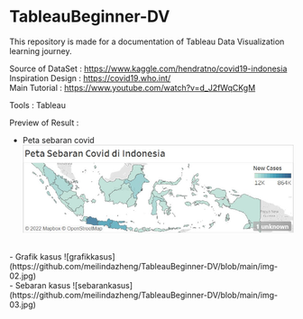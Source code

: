 # TableauBeginner-DV
This repository is made for a documentation of Tableau Data Visualization learning journey.

Source of DataSet : https://www.kaggle.com/hendratno/covid19-indonesia
<br>
Inspiration Design : https://covid19.who.int/
<br>
Main Tutorial : https://www.youtube.com/watch?v=d_J2fWqCKgM

Tools :
Tableau

Preview of Result : 
- Peta sebaran covid 
![petacovid](https://github.com/meilindazheng/TableauBeginner-DV/blob/main/img-01.jpg)
<br>
- Grafik kasus
![grafikkasus](https://github.com/meilindazheng/TableauBeginner-DV/blob/main/img-02.jpg)
<br>
- Sebaran kasus
![sebarankasus](https://github.com/meilindazheng/TableauBeginner-DV/blob/main/img-03.jpg)

